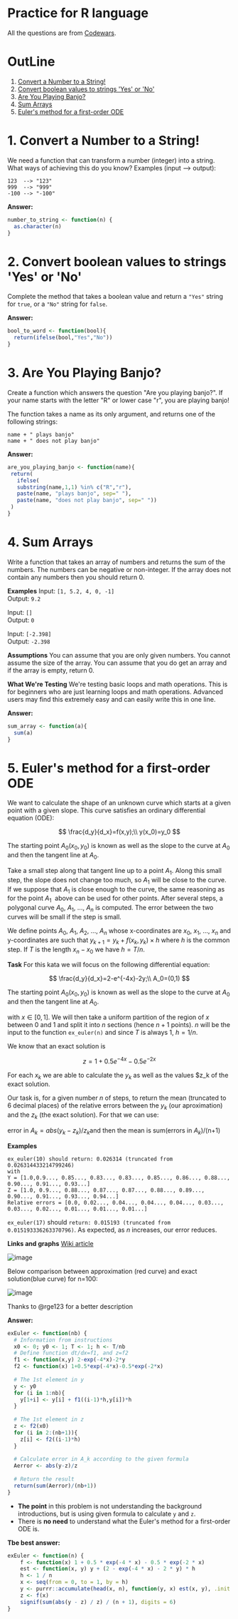 # Practice for R language
All the questions are from [Codewars](https://www.codewars.com).

# OutLine
1. [Convert a Number to a String!](#prob1)
2. [Convert boolean values to strings 'Yes' or 'No'](#prob2)
3. [Are You Playing Banjo?](#prob3)
4. [Sum Arrays](#prob4)
5. [Euler's method for a first-order ODE](#prob5)

# 1. Convert a Number to a String! <a name="prob1"></a>
We need a function that can transform a number (integer) into a string.
What ways of achieving this do you know?
Examples (input --> output):

```
123  --> "123"
999  --> "999"
-100 --> "-100"
```

**Answer:**

```r
number_to_string <- function(n) {
  as.character(n)
}
```

# 2. Convert boolean values to strings 'Yes' or 'No'<a name="prob2"></a>
Complete the method that takes a boolean value and return a `"Yes"` string for `true`, or a `"No"` string for `false`.

**Answer:**

```r
bool_to_word <- function(bool){
  return(ifelse(bool,"Yes","No"))
}
```

# 3. Are You Playing Banjo? <a name="prob3"></a>
Create a function which answers the question "Are you playing banjo?".
If your name starts with the letter "R" or lower case "r", you are playing banjo!

The function takes a name as its only argument, and returns one of the following strings:

```
name + " plays banjo" 
name + " does not play banjo"
```

**Answer:**

```r
are_you_playing_banjo <- function(name){
 return(
   ifelse(
   substring(name,1,1) %in% c("R","r"),
   paste(name, "plays banjo", sep=" "),
   paste(name, "does not play banjo", sep=" "))
 )
}
```

# 4. Sum Arrays <a name="prob4"></a>
Write a function that takes an array of numbers and returns the sum of the numbers. The numbers can be negative or non-integer. If the array does not contain any numbers then you should return 0.

**Examples**
Input: `[1, 5.2, 4, 0, -1]`  
Output: `9.2`

Input: `[]`  
Output: `0`

Input: `[-2.398]`  
Output: `-2.398`

**Assumptions**
You can assume that you are only given numbers.
You cannot assume the size of the array.
You can assume that you do get an array and if the array is empty, return 0.

**What We're Testing**
We're testing basic loops and math operations. This is for beginners who are just learning loops and math operations.
Advanced users may find this extremely easy and can easily write this in one line.

**Answer:**
```r
sum_array <- function(a){
  sum(a)
}
```

# 5. Euler's method for a first-order ODE <a name="prob5"></a>
We want to calculate the shape of an unknown curve which starts at a given point with a given slope. This curve satisfies an ordinary differential equation (ODE):

$$
\frac{d_y}{d_x}=f(x,y);\\
y(x_0)=y_0
$$

The starting point $A_0(x_0,y_0)$ is known as well as the slope to the curve at $A_0$​ and then the tangent line at $A_0$.

Take a small step along that tangent line up to a point $A_1$. Along this small step, the slope does not change too much, so $A_1$ will be close to the curve. If we suppose that $A_1$ is close enough to the curve, the same reasoning as for the point $A_1$ ​ above can be used for other points. After several steps, a polygonal curve $A_0$, $A_1$, ..., $A_n$ is computed. The error between the two curves will be small if the step is small.

We define points $A_0$, $A_1$, $A_2$, ..., $A_n$​ whose x-coordinates are $x_0$, $x_1$, ..., $x_n$​ and y-coordinates are such that $y_{k+1}=y_k+f(x_k,y_k) \times h$ where $h$ is the common step. If $T$ is the length $x_n-x_0$ we have $h=T/n$.

**Task**
For this kata we will focus on the following differential equation:

$$
\frac{d_y}{d_x}=2-e^{-4x}-2y;\\
A_0=(0,1)
$$

The starting point $A_0(x_0,y_0)$ is known as well as the slope to the curve at $A_0$ and then the tangent line at $A_0$.

with $x∈[0,1]$. We will then take a uniform partition of the region of $x$ between $0$ and $1$ and split it into $n$ sections (hence $n+1$ points). $n$ will be the input to the function `ex_euler(n)` and since $T$ is always 1, $h=1/n$.

We know that an exact solution is

$$
z=1+0.5e^{-4x}-0.5e^{-2x}
$$

For each $x_k$ we are able to calculate the $y_k$ as well as the values $z_k​ of the exact solution.

Our task is, for a given number $n$ of steps, to return the mean (truncated to 6 decimal places) of the relative errors between the $y_k$​ (our aproximation) and the $z_k$ (the exact solution). For that we can use:

error in $A_k=abs(y_k-z_k)/z_k$​ and then the mean is sum(errors in $A_k$)/(n+1)​

**Examples**

```
ex_euler(10) should return: 0.026314 (truncated from 0.026314433214799246)
with
Y = [1.0,0.9..., 0.85..., 0.83..., 0.83..., 0.85..., 0.86..., 0.88..., 0.90..., 0.91..., 0.93...]
Z = [1.0, 0.9..., 0.88..., 0.87..., 0.87..., 0.88..., 0.89..., 0.90..., 0.91..., 0.93..., 0.94...]
Relative errors = [0.0, 0.02..., 0.04..., 0.04..., 0.04..., 0.03..., 0.03..., 0.02..., 0.01..., 0.01..., 0.01...]
```

`ex_euler(17)` should `return: 0.015193 (truncated from 0.015193336263370796)`. As expected, as $n$ increases, our error reduces.

**Links and graphs**
[Wiki article](https://en.wikipedia.org/wiki/Euler_method)

![image](http://i.imgur.com/vjK7edl.png)

Below comparison between approximation (red curve) and exact solution(blue curve) for n=100:

![image](http://i.imgur.com/KufSkYEm.png)

Thanks to @rge123 for a better description

**Answer:**
```r
exEuler <- function(nb) {
  # Information from instructions
  x0 <- 0; y0 <- 1; T <- 1; h <- T/nb
  # Define function dt/dx=f1, and z=f2
  f1 <- function(x,y) 2-exp(-4*x)-2*y
  f2 <- function(x) 1+0.5*exp(-4*x)-0.5*exp(-2*x)
  
  # The 1st element in y
  y <- y0
  for (i in 1:nb){
    y[1+i] <- y[i] + f1((i-1)*h,y[i])*h
  }
  
  # The 1st element in z
  z <- f2(x0)
  for (i in 2:(nb+1)){
    z[i] <- f2((i-1)*h)
  }
  
  # Calculate error in A_k according to the given formula
  Aerror <- abs(y-z)/z
  
  # Return the result
  return(sum(Aerror)/(nb+1))
}
```

- **The point** in this problem is not understanding the background introductions, but is using given formula to calculate `y` and `z`. 
- There is **no need** to understand what the Euler's method for a first-order ODE is.

**Tbe best answer:**
```r
exEuler <- function(n) {
    f <- function(x) 1 + 0.5 * exp(-4 * x) - 0.5 * exp(-2 * x)
    est <- function(x, y) y + (2 - exp(-4 * x) - 2 * y) * h
    h <- 1 / n
    x <- seq(from = 0, to = 1, by = h)
    y <- purrr::accumulate(head(x, n), function(y, x) est(x, y), .init = 1)
    z <- f(x)
    signif(sum(abs(y - z) / z) / (n + 1), digits = 6)
}
```